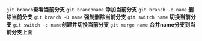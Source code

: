`git branch`**查看当前分支**
`git branchname` **添加当前分支**
`git branch -d name` **删除当前分支**
`git branch -D name` **强制删除当前分支**
`git switch name` **切换当前分支**
`git switch -c name`**创建并切换当前分支**
`git merge name` **合并name分支到当前分支上面**